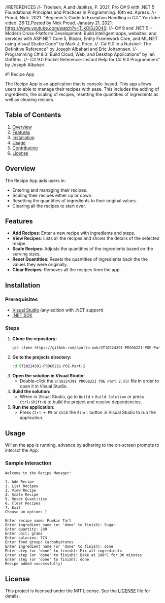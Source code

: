 //REFERENCES
//- Troelsen, A.and Japikse, P. 2021. Pro C# 9 with .NET 5: Foundational Principles and Practices in Programming. 10th ed. Apress.
//- Proud, Nick. 2021. "Beginner's Guide to Exception Handling in C#." YouTube video, 26:12.Posted by Nick Proud. January 21, 2021. https://www.youtube.com/watch?v=T_kOi6J0040.
//- C# 9 and .NET 5 – Modern Cross-Platform Development: Build intelligent apps, websites, and services with ASP.NET Core 5, Blazor, Entity Framework Core, and ML.NET using Visual Studio Code" by Mark J. Price.
//- C# 9.0 in a Nutshell: The Definitive Reference" by Joseph Albahari and Eric Johannsen.
//- Programming C# 8.0: Build Cloud, Web, and Desktop Applications" by Ian Griffiths.
//- C# 9.0 Pocket Reference: Instant Help for C# 9.0 Programmers" by Joseph Albahari.

#1 Recipe App

The Recipe App is an application that is console-based. This app allows users to able to manage their recipes with ease.
This includes the adding of ingredients, the scaling of recipes, resetting the quantities of ingredients as well as clearing recipes.


## Table of Contents
1. [Overview](#overview)
2. [Features](#features)
3. [Installation](#installation)
4. [Usage](#usage)
5. [Contributing](#contributing)
6. [License](#license)

## Overview

The Recipe App aids users in:

- Entering and managing their recipes.
- Scaling their recipes either up or down.
- Resetting the quantities of ingredients to their original values.
- Clearing all the recipes to start over.

## Features

- **Add Recipes**: Enter a new recipe with ingredients and steps.
- **View Recipes**: Lists all the recipes and shows the details of the selected recipe.
- **Scale Recipes**: Adjusts the quantities of the ingredients based on the serving sizes.
- **Reset Quantities**: Resets the quantities of ingredients back the the values they were originally.
- **Clear Recipes**: Removes all the recipes from the app.

## Installation

### Prerequisites

- [Visual Studio](https://visualstudio.microsoft.com/) (any edition with .NET support)
- [.NET SDK](https://dotnet.microsoft.com/download)

### Steps

1. **Clone the repository:**
    ```bash
    git clone https://github.com/apollo-xwb/ST10224391-PROG6221-POE-Part-2
    ```
2. **Go to the projects directory:**
    ```bash
    cd ST10224391-PROG6221-POE-Part-2
    ```
3. **Open the solution in Visual Studio:**
    - Double-click the `ST10224391 PROG6221 POE Part 2.sln` file in order to open it in Visual Studio.
4. **Build the solution:**
    - WHen in Visual Studio, go to `Build` > `Build Solution` or press `Ctrl+Shift+B` to build the project and resolve dependencies.
5. **Run the application:**
    - Press `Ctrl + F5` or click the `Start` button in Visual Studio to run the application.

## Usage

WHen the app is running, advance by adhering to the on-screen prompts to interact the App.

### Sample Interaction

```
Welcome to the Recipe Manager!

1. Add Recipe
2. List Recipes
3. View Recipe
4. Scale Recipe
5. Reset Quantities
6. Clear Recipes
7. Exit
Choose an option: 1

Enter recipe name: Pumkin Tart
Enter ingredient name (or 'done' to finish): Sugar
Enter quantity: 200
Enter unit: grams
Enter calories: 774
Enter food group: Carbohydrates
Enter ingredient name (or 'done' to finish): done
Enter step (or 'done' to finish): Mix all ingredients
Enter step (or 'done' to finish): Bake at 180°C for 30 minutes
Enter step (or 'done' to finish): done
Recipe added successfully!
```



## License

This project is licensed under the MIT License. See the [LICENSE](LICENSE) file for details.


